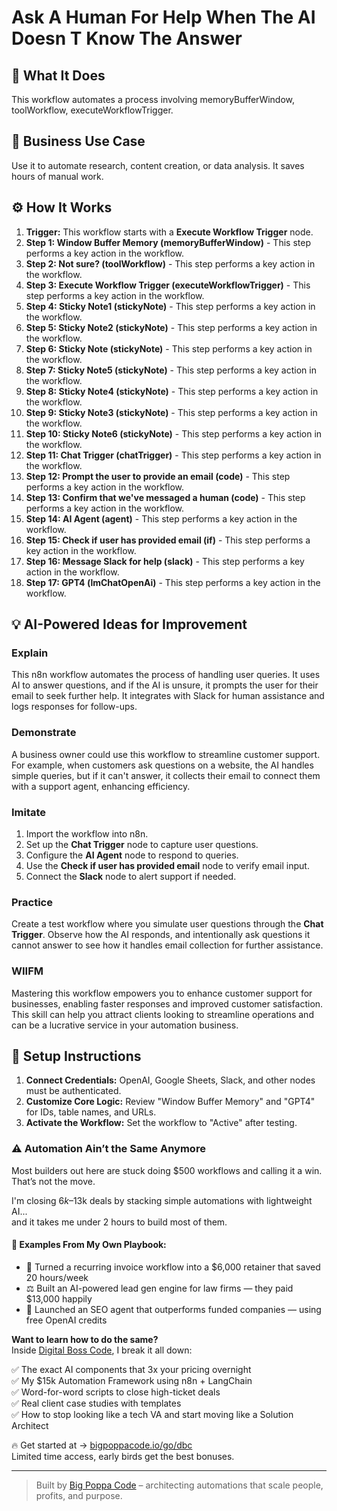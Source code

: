 # Ask A Human For Help When The AI Doesn T Know The Answer

## 🚀 What It Does
This workflow automates a process involving memoryBufferWindow, toolWorkflow, executeWorkflowTrigger.

## 💼 Business Use Case
Use it to automate research, content creation, or data analysis. It saves hours of manual work.

## ⚙️ How It Works
1.  **Trigger:** This workflow starts with a **Execute Workflow Trigger** node.
2. **Step 1: Window Buffer Memory (memoryBufferWindow)** - This step performs a key action in the workflow.
3. **Step 2: Not sure? (toolWorkflow)** - This step performs a key action in the workflow.
4. **Step 3: Execute Workflow Trigger (executeWorkflowTrigger)** - This step performs a key action in the workflow.
5. **Step 4: Sticky Note1 (stickyNote)** - This step performs a key action in the workflow.
6. **Step 5: Sticky Note2 (stickyNote)** - This step performs a key action in the workflow.
7. **Step 6: Sticky Note (stickyNote)** - This step performs a key action in the workflow.
8. **Step 7: Sticky Note5 (stickyNote)** - This step performs a key action in the workflow.
9. **Step 8: Sticky Note4 (stickyNote)** - This step performs a key action in the workflow.
10. **Step 9: Sticky Note3 (stickyNote)** - This step performs a key action in the workflow.
11. **Step 10: Sticky Note6 (stickyNote)** - This step performs a key action in the workflow.
12. **Step 11: Chat Trigger (chatTrigger)** - This step performs a key action in the workflow.
13. **Step 12: Prompt the user to provide an email (code)** - This step performs a key action in the workflow.
14. **Step 13: Confirm that we've messaged a human (code)** - This step performs a key action in the workflow.
15. **Step 14: AI Agent (agent)** - This step performs a key action in the workflow.
16. **Step 15: Check if user has provided email (if)** - This step performs a key action in the workflow.
17. **Step 16: Message Slack for help (slack)** - This step performs a key action in the workflow.
18. **Step 17: GPT4 (lmChatOpenAi)** - This step performs a key action in the workflow.

## 💡 AI-Powered Ideas for Improvement
### Explain
This n8n workflow automates the process of handling user queries. It uses AI to answer questions, and if the AI is unsure, it prompts the user for their email to seek further help. It integrates with Slack for human assistance and logs responses for follow-ups.

### Demonstrate
A business owner could use this workflow to streamline customer support. For example, when customers ask questions on a website, the AI handles simple queries, but if it can't answer, it collects their email to connect them with a support agent, enhancing efficiency.

### Imitate
1. Import the workflow into n8n.
2. Set up the **Chat Trigger** node to capture user questions.
3. Configure the **AI Agent** node to respond to queries.
4. Use the **Check if user has provided email** node to verify email input.
5. Connect the **Slack** node to alert support if needed.

### Practice
Create a test workflow where you simulate user questions through the **Chat Trigger**. Observe how the AI responds, and intentionally ask questions it cannot answer to see how it handles email collection for further assistance.

### WIIFM
Mastering this workflow empowers you to enhance customer support for businesses, enabling faster responses and improved customer satisfaction. This skill can help you attract clients looking to streamline operations and can be a lucrative service in your automation business.

## 🔧 Setup Instructions
1. **Connect Credentials:** OpenAI, Google Sheets, Slack, and other nodes must be authenticated.
2. **Customize Core Logic:** Review "Window Buffer Memory" and "GPT4" for IDs, table names, and URLs.
3. **Activate the Workflow:** Set the workflow to "Active" after testing.

### ⚠️ Automation Ain’t the Same Anymore

Most builders out here are stuck doing $500 workflows and calling it a win.  
That’s not the move.  

I'm closing $6k–$13k deals by stacking simple automations with lightweight AI...  
and it takes me under 2 hours to build most of them.

#### 🧠 Examples From My Own Playbook:
- 🔁 Turned a recurring invoice workflow into a $6,000 retainer that saved 20 hours/week  
- ⚖️ Built an AI-powered lead gen engine for law firms — they paid $13,000 happily  
- 🚀 Launched an SEO agent that outperforms funded companies — using free OpenAI credits  

**Want to learn how to do the same?**  
Inside [Digital Boss Code](https://bigpoppacode.io/go/dbc), I break it all down:

✅ The exact AI components that 3x your pricing overnight  
✅ My $15k Automation Framework using n8n + LangChain  
✅ Word-for-word scripts to close high-ticket deals  
✅ Real client case studies with templates  
✅ How to stop looking like a tech VA and start moving like a Solution Architect  

🔥 Get started at → [bigpoppacode.io/go/dbc](https://bigpoppacode.io/go/dbc)  
Limited time access, early birds get the best bonuses.

---
> Built by [Big Poppa Code](https://bigpoppacode.io) – architecting automations that scale people, profits, and purpose.
